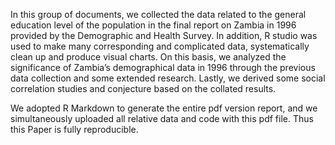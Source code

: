 In this group of documents, we collected the data related to the general education level of the population in the final report on Zambia in 1996 provided by the Demographic and Health Survey. In addition, R studio was used to make many corresponding and complicated data, systematically clean up and produce visual charts. On this basis, we analyzed the significance of Zambia’s demographical data in 1996 through the previous data collection and some extended research. Lastly, we derived some social correlation studies and conjecture based on the collated results.

We adopted R Markdown to generate the entire pdf version report, and we simultaneously uploaded all relative data and code with this pdf file. Thus this Paper is fully reproducible.